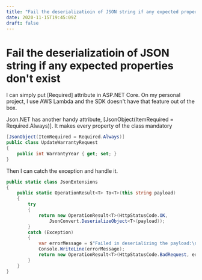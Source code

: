 ```yaml
---
title: "Fail the deserializatioin of JSON string if any expected properties don't exist"
date: 2020-11-15T19:45:09Z
draft: false
---
```

# Fail the deserializatioin of JSON string if any expected properties don't exist

I can simply put \[Required\] attribute in ASP.NET Core. On my personal project, I use AWS Lambda and the SDK doesn't have that feature out of the box.

Json.NET has another handy attribute, \[JsonObject\(ItemRequired = Required.Always\)\]. It makes every property of the class mandatory

```csharp
[JsonObject(ItemRequired = Required.Always)]
public class UpdateWarrantyRequest
{
    public int WarrantyYear { get; set; }
}
```

Then I can catch the exception and handle it.

```csharp
public static class JsonExtensions
{
    public static OperationResult<T> To<T>(this string payload)
    {
        try
        {
            return new OperationResult<T>(HttpStatusCode.OK,
                JsonConvert.DeserializeObject<T>(payload));
        }
        catch (Exception)
        {
            var errorMessage = $"Failed in deserializing the payload:\n {payload}";
            Console.WriteLine(errorMessage);
            return new OperationResult<T>(HttpStatusCode.BadRequest, errorMessage);
        }
    }
}

```

